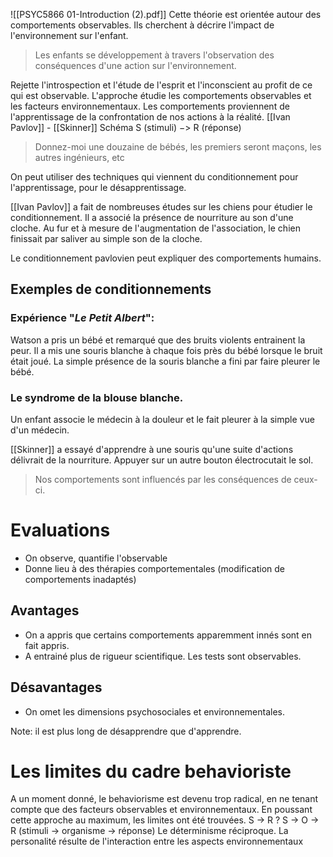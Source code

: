 
![[PSYC5866 01-Introduction (2).pdf]]
Cette théorie est orientée autour des comportements observables. Ils cherchent à décrire l'impact de l'environnement sur l'enfant.
> Les enfants se développement à travers l'observation  des conséquences d'une action sur l'environnement.


Rejette l'introspection et l'étude de l'esprit et l'inconscient au profit de ce qui est observable.
L'approche étudie les comportements observables et les facteurs environnementaux. 
Les comportements proviennent de l'apprentissage de la confrontation de nos actions à la réalité.
[[Ivan Pavlov]] - [[Skinner]]
Schéma S (stimuli) $->$ R (réponse)

> Donnez-moi une douzaine de bébés, les premiers seront maçons, les autres ingénieurs, etc


On peut utiliser des techniques qui viennent du conditionnement pour l'apprentissage, pour le désapprentissage.

[[Ivan Pavlov]] a fait de nombreuses études sur les chiens pour étudier le conditionnement.
Il a associé la présence de nourriture au son d'une cloche. Au fur et à mesure de l'augmentation de l'association, le chien finissait par saliver au simple son de la cloche.

Le conditionnement pavlovien peut expliquer des comportements humains.

## Exemples de conditionnements
### Expérience "*Le Petit Albert*":
Watson a pris un bébé et remarqué que des bruits violents entrainent la peur.
Il a mis une souris blanche à chaque fois près du bébé lorsque le bruit était joué.
La simple présence de la souris blanche a fini par faire pleurer le bébé.

### Le syndrome de la blouse blanche.
Un enfant associe le médecin à la douleur et le fait pleurer à la simple vue d'un médecin.


[[Skinner]] a essayé d'apprendre à une souris qu'une suite d'actions délivrait de la nourriture. Appuyer sur un autre bouton électrocutait le sol.
> Nos comportements sont influencés par les conséquences de ceux-ci.


# Evaluations
- On observe, quantifie l'observable
- Donne lieu à des thérapies comportementales (modification de comportements inadaptés)

## Avantages
- On a appris que certains comportements apparemment innés sont en fait appris. 
- A entrainé plus de rigueur scientifique. Les tests sont observables.

## Désavantages
- On omet les dimensions psychosociales et environnementales.

Note: il est plus long de désapprendre que d'apprendre.

# Les limites du cadre behavioriste
A un moment donné, le behaviorisme est devenu trop radical, en ne tenant compte que des facteurs observables et environnementaux. En poussant cette approche au maximum, les limites ont été trouvées.
S -> R ? 
S -> O -> R (stimuli -> organisme -> réponse)
Le déterminisme réciproque. La personalité résulte de l'interaction entre les aspects environnementaux










